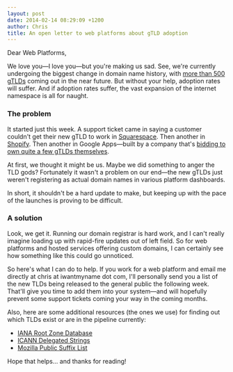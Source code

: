 ```yaml
---
layout: post
date: 2014-02-14 08:29:09 +1200
author: Chris
title: An open letter to web platforms about gTLD adoption
---
```


<!-- excerpt -->

Dear Web Platforms, 

We love you—I love you—but you're making us sad. See, we're currently undergoing the biggest change in domain name history, with [more than 500 gTLDs](https://iwantmyname.com/domains/new-gtld-domain-extensions) coming out in the near future. But without your help, adoption rates will suffer. And if adoption rates suffer, the vast expansion of the internet namespace is all for naught.

<!-- /excerpt -->

### The problem

It started just this week. A support ticket came in saying a customer couldn't get their new gTLD to work in [Squarespace](https://iwantmyname.com/features/applications/custom-domain-apps/websites/squarespace-build-your-website-with-own-url). Then another in [Shopify](https://iwantmyname.com/features/applications/custom-domain-apps/e-commerce/shopify-hosted-online-store-platform-and-shop-software). Then another in Google Apps—built by a company that's [bidding to own quite a few gTLDs themselves](http://www.seroundtable.com/google-gtlds-15301.html).

At first, we thought it might be us. Maybe we did something to anger the TLD gods? Fortunately it wasn't a problem on our end—the new gTLDs just weren't registering as actual domain names in various platform dashboards.

In short, it shouldn't be a hard update to make, but keeping up with the pace of the launches is proving to be difficult.

### A solution

Look, we get it. Running our domain registrar is hard work, and I can't really imagine loading up with rapid-fire updates out of left field. So for web platforms and hosted services offering custom domains, I can certainly see how something like this could go unnoticed.

So here's what I can do to help. If you work for a web platform and email me directly at chris at iwantmyname dot com, I'll personally send you a list of the new TLDs being released to the general public the following week. That'll give you time to add them into your system—and will hopefully prevent some support tickets coming your way in the coming months. 

Also, here are some additional resources (the ones we use) for finding out which TLDs exist or are in the pipeline currently:

+ [IANA Root Zone Database](http://www.iana.org/domains/root/db)
+ [ICANN Delegated Strings](http://newgtlds.icann.org/en/program-status/delegated-strings)
+ [Mozilla Public Suffix List](http://publicsuffix.org/list/effective_tld_names.dat)

Hope that helps... and thanks for reading!
